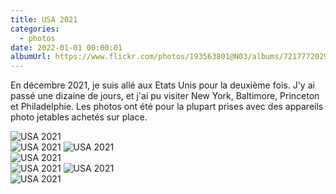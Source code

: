 ```yaml
---
title: USA 2021
categories:
  - photos
date: 2022-01-01 00:00:01
albumUrl: https://www.flickr.com/photos/193563801@N03/albums/72177720295644522
---
```


En décembre 2021, je suis allé aux Etats Unis pour la deuxième fois. J'y ai passé une dizaine de jours, et j'ai pu visiter New York, Baltimore, Princeton et Philadelphie. Les photos ont été pour la plupart prises avec des appareils photo jetables achetés sur place.

<div class="photo-album">
    <div class="images-row">
        <img src="https://live.staticflickr.com/65535/51791988556_c234a2f874_z.jpg" alt="USA 2021">
    </div>
        <div class="images-row images-row-2">
        <img src="https://live.staticflickr.com/65535/51791988436_8c62c4f160.jpg" alt="USA 2021">
        <img src="https://live.staticflickr.com/65535/51792105603_fda838754c.jpg" alt="USA 2021">
    </div>
    <div class="images-row">
        <img src="https://live.staticflickr.com/65535/51792727050_733fe640de_z.jpg" alt="USA 2021">
    </div>
    <div class="images-row images-row-2">
        <img src="https://live.staticflickr.com/65535/51792726680_19d40c3693.jpg" alt="USA 2021">
        <img src="https://live.staticflickr.com/65535/51792105478_c6d7521a7e.jpg" alt="USA 2021">
    </div>
    <div class="images-row">
        <img src="https://live.staticflickr.com/65535/51792364364_b50f96ab36_z.jpg" alt="USA 2021">
    </div>
</div>